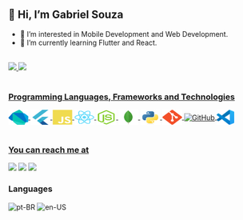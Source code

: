 ## 👋 Hi, I’m Gabriel Souza
- 👀 I’m interested in Mobile Development and Web Development.
- 🌱 I’m currently learning Flutter and React.
<br></br>
<div>
  <a href="https://github.com/gsouza97">
  <img height="180em" src="https://github-readme-stats.vercel.app/api?username=gsouza97&show_icons=true&theme=dark&include_all_commits=true&count_private=true"/>
  <img height="180em" src="https://github-readme-stats.vercel.app/api/top-langs/?username=gsouza97&layout=compact&langs_count=10&theme=dark"/>
</div>
<br>
  
### Programming Languages, Frameworks and Technologies
<div style="display: inline_block">
  <img align="center" alt="Dart" height="30" width="40" src="https://raw.githubusercontent.com/devicons/devicon/master/icons/dart/dart-original.svg">
  <img align="center" alt="Flutter" height="30" width="40" src="https://raw.githubusercontent.com/devicons/devicon/master/icons/flutter/flutter-original.svg">
  <img align="center" alt="Js" height="30" width="40" src="https://raw.githubusercontent.com/devicons/devicon/master/icons/javascript/javascript-plain.svg">
  <img align="center" alt="React" height="30" width="40" src="https://raw.githubusercontent.com/devicons/devicon/master/icons/react/react-original.svg">
  <img align="center" alt="Node" height="30" width="40" src="https://raw.githubusercontent.com/devicons/devicon/master/icons/nodejs/nodejs-original.svg">
  <img align="center" alt="MongoDB" height="30" width="40" src="https://raw.githubusercontent.com/devicons/devicon/master/icons/mongodb/mongodb-original.svg">
  <img align="center" alt="Python" height="30" width="40" src="https://raw.githubusercontent.com/devicons/devicon/master/icons/python/python-original.svg">
  <img align="center" alt="Git" height="30" width="40" src="https://raw.githubusercontent.com/devicons/devicon/master/icons/git/git-original.svg">
  <img align="center" alt="GitHub" height="30" width="40" src="https://github.githubassets.com/images/modules/logos_page/GitHub-Mark.png">
  <img align="center" alt="VSCode" height="30" width="35" src="https://raw.githubusercontent.com/github/explore/80688e429a7d4ef2fca1e82350fe8e3517d3494d/topics/visual-studio-code/visual-studio-code.png">
</div>
<br>

### You can reach me at
  <div>
  <a href="https://www.linkedin.com/in/gabrielsouza007/" target="_blank"><img src="https://img.shields.io/badge/-LinkedIn-%230077B5?style=for-the-badge&logo=linkedin&logoColor=white" target="_blank"></a>
  <a href="https://instagram.com/binhosouza" target="_blank"><img src="https://img.shields.io/badge/-Instagram-%23E4405F?style=for-the-badge&logo=instagram&logoColor=white" target="_blank"></a>
  <a href = "mailto: gabrielss_@outlook.com"><img src="https://img.shields.io/badge/-Email-%23EA4335?style=for-the-badge&logo=email&logoColor=white" target="_blank"></a>
</div>

### Languages
<div>
  <img align="center" alt="pt-BR" src="https://hatscripts.github.io/circle-flags/flags/br.svg" width="40">
  <img align="center" alt="en-US" src="https://hatscripts.github.io/circle-flags/flags/us.svg" width="40">
</div>
<!---
gsouza97/gsouza97 is a ✨ special ✨ repository because its `README.md` (this file) appears on your GitHub profile.
You can click the Preview link to take a look at your changes.
--->
